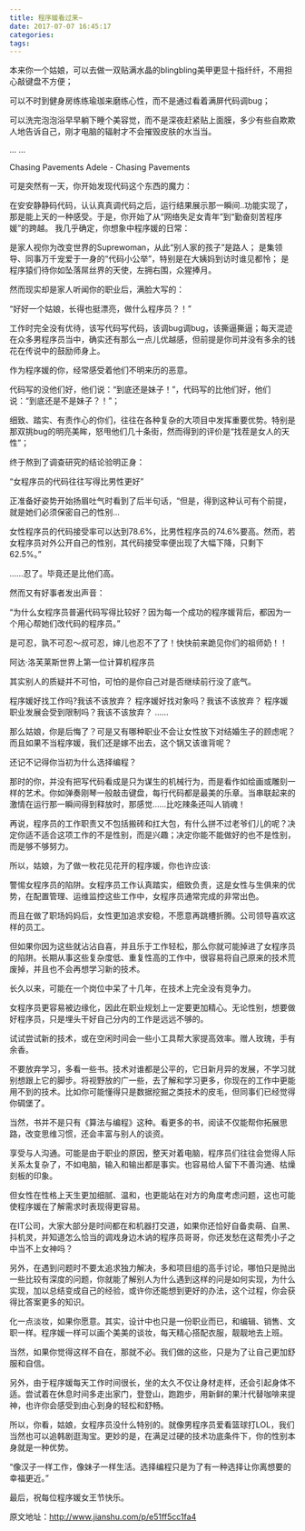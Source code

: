 ```yaml
---
title: 程序媛看过来~
date: 2017-07-07 16:45:17
categories:
tags:
---
```


本来你一个姑娘，可以去做一双贴满水晶的blingbling美甲更显十指纤纤，不用担心敲键盘不方便；
<!-- more -->
可以不时到健身房练练瑜珈来磨练心性，而不是通过看着满屏代码调bug；

可以洗完泡泡浴早早躺下睡个美容觉，而不是深夜赶紧贴上面膜，多少有些自欺欺人地告诉自己，刚才电脑的辐射才不会摧毁皮肤的水当当。

... ...

Chasing Pavements
Adele - Chasing Pavements

可是突然有一天，你开始发现代码这个东西的魔力：

在安安静静码代码，认认真真调代码之后，运行结果展示那一瞬间..功能实现了，那是能上天的一种感受。于是，你开始了从“网络失足女青年”到“勤奋刻苦程序媛”的跨越。
我几乎确定，你想象中程序媛的日常：

是家人视你为改变世界的Suprewoman，从此“别人家的孩子”是路人；
是集领导、同事万千宠爱于一身的“代码小公举”，特别是在大姨妈到访时谁见都怜；
是程序猿们待你如坠落屌丝界的天使，左拥右围，众猩捧月。

然而现实却是家人听闻你的职业后，满脸大写的：

“好好一个姑娘，长得也挺漂亮，做什么程序员？！”

工作时完全没有优待，该写代码写代码，该调bug调bug，该撕逼撕逼；每天混迹在众多男程序员当中，确实还有那么一点儿优越感，但前提是你司并没有多余的钱花在传说中的鼓励师身上。

作为程序媛的你，经常感受着他们不明来历的恶意。

代码写的没他们好，他们说：“到底还是妹子！”，代码写的比他们好，他们说：“到底还是不是妹子？！”；

细致、踏实、有责作心的你们，往往在各种复杂的大项目中发挥重要优势。特别是那双挑bug的明亮美眸，怒甩他们几十条街，然而得到的评价是“找茬是女人的天性”；

终于熬到了调查研究的结论验明正身：

“女程序员的代码往往写得比男性更好”

正准备好姿势开始扬眉吐气时看到了后半句话，“但是，得到这种认可有个前提，就是她们必须保密自己的性别...

女性程序员的代码接受率可以达到78.6%，比男性程序员的74.6%要高。然而，若女程序员对外公开自己的性别，其代码接受率便出现了大幅下降，只剩下62.5%。”

……忍了。毕竟还是比他们高。

然而又有好事者发出声音：

“为什么女程序员普遍代码写得比较好？因为每一个成功的程序媛背后，都因为一个用心帮她们改代码的程序员。”

是可忍，孰不可忍〜叔可忍，婶儿也忍不了了！快快前来跪见你们的祖师奶！！

阿达·洛芙莱斯世界上第一位计算机程序员

其实别人的质疑并不可怕，可怕的是你自己对是否继续前行没了底气。

程序媛好找工作吗?我该不该放弃？
程序媛好找对象吗？我该不该放弃？
程序媛职业发展会受到限制吗？我该不该放弃？
……

那么姑娘，你是后悔了？可是又有哪种职业不会让女性放下对结婚生子的顾虑呢？而且如果不当程序媛，我们还是嫁不出去，这个锅又该谁背呢？

还记不记得你当初为什么选择编程？

那时的你，并没有把写代码看成是只为谋生的机械行为，而是看作如绘画或雕刻一样的艺术。你如弹奏刚琴一般敲击键盘，每行代码都是最美的乐章。当串联起来的激情在运行那一瞬间得到释放时，那感觉……比吃辣条还叫人销魂！

再说，程序员的工作职责又不包括搬砖和扛大包，有什么拼不过老爷们儿的呢？决定你适不适合这项工作的不是性别，而是兴趣；决定你能不能做好的也不是性别，而是够不够努力。

所以，姑娘，为了做一枚花见花开的程序媛，你也许应该:

警惕女程序员的陷阱。女程序员工作认真踏实，细致负责，这是女性与生俱来的优势，在配置管理、运维监控这些工作中，女程序员通常完成的非常出色。

而且在做了职场妈妈后，女性更加追求安稳，不愿意再跳槽折腾。公司领导喜欢这样的员工。

但如果你因为这些就沾沾自喜，并且乐于工作轻松，那么你就可能掉进了女程序员的陷阱。长期从事这些复杂度低、重复性高的工作中，很容易将自己原来的技术荒废掉，并且也不会再想学习新的技术。

长久以来，可能在一个岗位中呆了十几年，在技术上完全没有竞争力。

女程序员更容易被边缘化，因此在职业规划上一定要更加精心。无论性别，想要做好程序员，只是埋头干好自己分内的工作是远远不够的。

试试尝试新的技术，或在空闲时间会一些小工具帮大家提高效率。赠人玫瑰，手有余香。

不要放弃学习，多看一些书。技术对谁都是公平的，它日新月异的发展，不学习就别想跟上它的脚步。将视野放的广一些，去了解和学习更多，你现在的工作中更能用不到的技术。比如你可能懂得只是数据挖掘之类技术的皮毛，但同事们已经觉得你碉堡了。

当然，书并不是只有《算法与编程》这种。看更多的书，阅读不仅能帮你拓展思路，改变思维习惯，还会丰富与别人的谈资。

享受与人沟通。可能是由于职业的原因，整天对着电脑，程序员们往往会觉得人际关系太复杂了，不如电脑，输入和输出都是事实。也容易给人留下不善沟通、枯燥刻板的印象。

但女性在性格上天生更加细腻、温和，也更能站在对方的角度考虑问题，这也可能使程序媛在了解需求时表现得更容易。

在IT公司，大家大部分是时间都在和机器打交道，如果你还恰好自备卖萌、自黑、抖机灵，并知道怎么恰当的调戏身边木讷的程序员哥哥，你还发愁在这帮秃小子之中当不上女神吗？

另外，在遇到问题时不要太追求独力解决，多和项目组的高手讨论，哪怕只是抛出一些比较有深度的问题，你就能了解别人为什么遇到这样的问是如何实现，为什么实现，加以总结变成自己的经验，或许你还能想到更好的办法，这个过程，你会获得比答案更多的知识。

化一点淡妆，如果你愿意。其实，设计中也只是一份职业而已，和编辑、销售、文职一样。程序媛一样可以画个美美的谈妆，每天精心搭配衣服，靓靓地去上班。

当然，如果你觉得这样不自在，那就不必。我们做的这些，只是为了让自己更加舒服和自信。

另外，由于程序媛每天工作时间很长，坐的太久不仅让身材走样，还会引起身体不适。尝试着在休息时间多走出家门，登登山，跑跑步，用新鲜的果汁代替咖啡来提神，也许你会感受到由心到身的轻松和舒畅。

所以，你看，姑娘，女程序员没什么特别的。就像男程序员爱看篮球打LOL，我们当然也可以追韩剧逛淘宝。更妙的是，在满足过硬的技术功底条件下，你的性别本身就是一种优势。

“像汉子一样工作，像妹子一样生活。选择编程只是为了有一种选择让你离想要的幸福更近。”

最后，祝每位程序媛女王节快乐。

原文地址：http://www.jianshu.com/p/e51ff5cc1fa4


